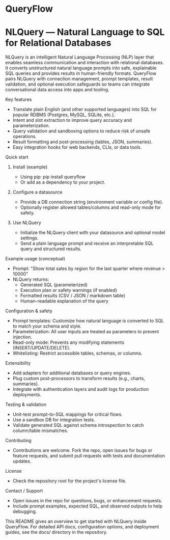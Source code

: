 # QueryFlow
NLQuery — Natural Language to SQL for Relational Databases
==========================================================

NLQuery is an intelligent Natural Language Processing (NLP) layer that enables seamless communication and interaction with relational databases. It converts unstructured natural language prompts into safe, explainable SQL queries and provides results in human-friendly formats. QueryFlow pairs NLQuery with connection management, prompt templates, result validation, and optional execution safeguards so teams can integrate conversational data access into apps and tooling.

Key features
- Translate plain English (and other supported languages) into SQL for popular RDBMS (Postgres, MySQL, SQLite, etc.).
- Intent and slot extraction to improve query accuracy and parameterization.
- Query validation and sandboxing options to reduce risk of unsafe operations.
- Result formatting and post-processing (tables, JSON, summaries).
- Easy integration hooks for web backends, CLIs, or data tools.

Quick start
1. Install (example)
    - Using pip: pip install queryflow
    - Or add as a dependency to your project.

2. Configure a datasource
    - Provide a DB connection string (environment variable or config file).
    - Optionally register allowed tables/columns and read-only mode for safety.

3. Use NLQuery
    - Initialize the NLQuery client with your datasource and optional model settings.
    - Send a plain language prompt and receive an interpretable SQL query and structured results.

Example usage (conceptual)
- Prompt: "Show total sales by region for the last quarter where revenue > 10000"
- NLQuery returns:
  - Generated SQL (parameterized)
  - Execution plan or safety warnings (if enabled)
  - Formatted results (CSV / JSON / markdown table)
  - Human-readable explanation of the query

Configuration & safety
- Prompt templates: Customize how natural language is converted to SQL to match your schema and style.
- Parameterization: All user inputs are treated as parameters to prevent injection.
- Read-only mode: Prevents any modifying statements (INSERT/UPDATE/DELETE).
- Whitelisting: Restrict accessible tables, schemas, or columns.

Extensibility
- Add adapters for additional databases or query engines.
- Plug custom post-processors to transform results (e.g., charts, summaries).
- Integrate with authentication layers and audit logs for production deployments.

Testing & validation
- Unit-test prompt-to-SQL mappings for critical flows.
- Use a sandbox DB for integration tests.
- Validate generated SQL against schema introspection to catch column/table mismatches.

Contributing
- Contributions are welcome. Fork the repo, open issues for bugs or feature requests, and submit pull requests with tests and documentation updates.

License
- Check the repository root for the project's license file.

Contact / Support
- Open issues in the repo for questions, bugs, or enhancement requests.
- Include prompt examples, expected SQL, and observed outputs to help debugging.

This README gives an overview to get started with NLQuery inside QueryFlow. For detailed API docs, configuration options, and deployment guides, see the docs/ directory in the repository.
